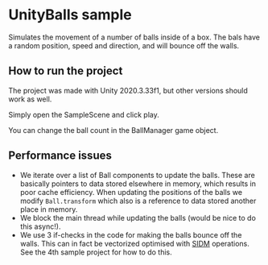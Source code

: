 # UnityBalls sample

Simulates the movement of a number of balls inside of a box.
The bals have a random position, speed and direction, and will bounce off the walls.

## How to run the project

The project was made with Unity 2020.3.33f1, but other versions should work as well.

Simply open the SampleScene and click play.

You can change the ball count in the BallManager game object.

## Performance issues

- We iterate over a list of Ball components to update the balls.
These are basically pointers to data stored elsewhere in memory, which results in poor cache efficiency.
When updating the positions of the balls we modify `Ball.transform` which also is a reference to data stored another place in memory.
- We block the main thread while updating the balls (would be nice to do this async!).
- We use 3 if-checks in the code for making the balls bounce off the walls.
This can in fact be vectorized optimised with [SIDM](https://en.wikipedia.org/wiki/Single_instruction,_multiple_data) operations.
See the 4th sample project for how to do this.
